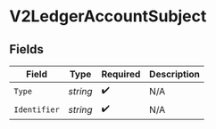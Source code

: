 # V2LedgerAccountSubject


## Fields

| Field              | Type               | Required           | Description        |
| ------------------ | ------------------ | ------------------ | ------------------ |
| `Type`             | *string*           | :heavy_check_mark: | N/A                |
| `Identifier`       | *string*           | :heavy_check_mark: | N/A                |